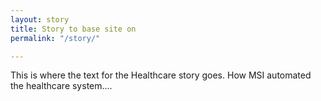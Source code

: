```yaml
---
layout: story
title: Story to base site on
permalink: "/story/"

---
```

This is where the text for the Healthcare story goes.
How MSI automated the healthcare system....